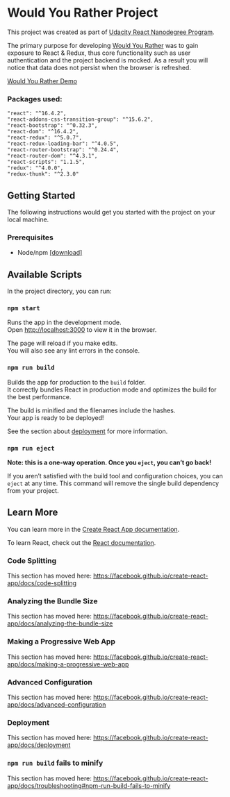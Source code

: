 # Would You Rather Project
This project was created as part of [Udacity React Nanodegree Program](https://www.udacity.com/course/react-nanodegree--nd019).

The primary purpose for developing [Would You Rather](https://would-you-rather-reactnd.herokuapp.com/) was to gain
exposure to React & Redux, thus core functionality such as
user authentication and the project backend is mocked.
As a result you will notice that data
does not persist when the browser is refreshed.

[Would You Rather Demo](https://would-you-rather-reactnd.herokuapp.com/)


### Packages used:
    "react": "^16.4.2",
    "react-addons-css-transition-group": "^15.6.2",
    "react-bootstrap": "^0.32.3",
    "react-dom": "^16.4.2",
    "react-redux": "^5.0.7",
    "react-redux-loading-bar": "^4.0.5",
    "react-router-bootstrap": "^0.24.4",
    "react-router-dom": "^4.3.1",
    "react-scripts": "1.1.5",
    "redux": "^4.0.0",
    "redux-thunk": "^2.3.0"

## Getting Started

The following instructions would get you started with the project on your local machine.

### Prerequisites

- Node/npm [[download]](https://nodejs.org/en/)


## Available Scripts

In the project directory, you can run:

### `npm start`

Runs the app in the development mode.<br />
Open [http://localhost:3000](http://localhost:3000) to view it in the browser.

The page will reload if you make edits.<br />
You will also see any lint errors in the console.


### `npm run build`

Builds the app for production to the `build` folder.<br />
It correctly bundles React in production mode and optimizes the build for the best performance.

The build is minified and the filenames include the hashes.<br />
Your app is ready to be deployed!

See the section about [deployment](https://facebook.github.io/create-react-app/docs/deployment) for more information.

### `npm run eject`

**Note: this is a one-way operation. Once you `eject`, you can’t go back!**

If you aren’t satisfied with the build tool and configuration choices, you can `eject` at any time. This command will remove the single build dependency from your project.


## Learn More

You can learn more in the [Create React App documentation](https://facebook.github.io/create-react-app/docs/getting-started).

To learn React, check out the [React documentation](https://reactjs.org/).

### Code Splitting

This section has moved here: https://facebook.github.io/create-react-app/docs/code-splitting

### Analyzing the Bundle Size

This section has moved here: https://facebook.github.io/create-react-app/docs/analyzing-the-bundle-size

### Making a Progressive Web App

This section has moved here: https://facebook.github.io/create-react-app/docs/making-a-progressive-web-app

### Advanced Configuration

This section has moved here: https://facebook.github.io/create-react-app/docs/advanced-configuration

### Deployment

This section has moved here: https://facebook.github.io/create-react-app/docs/deployment

### `npm run build` fails to minify

This section has moved here: https://facebook.github.io/create-react-app/docs/troubleshooting#npm-run-build-fails-to-minify

